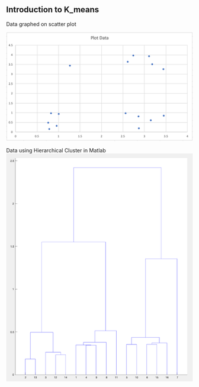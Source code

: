 ## Introduction to K_means

Data graphed on scatter plot

![Scatter Plot](k_means_plot.png)


Data using Hierarchical Cluster in Matlab
![Hierarchical Data](k_means_hierar.png)

